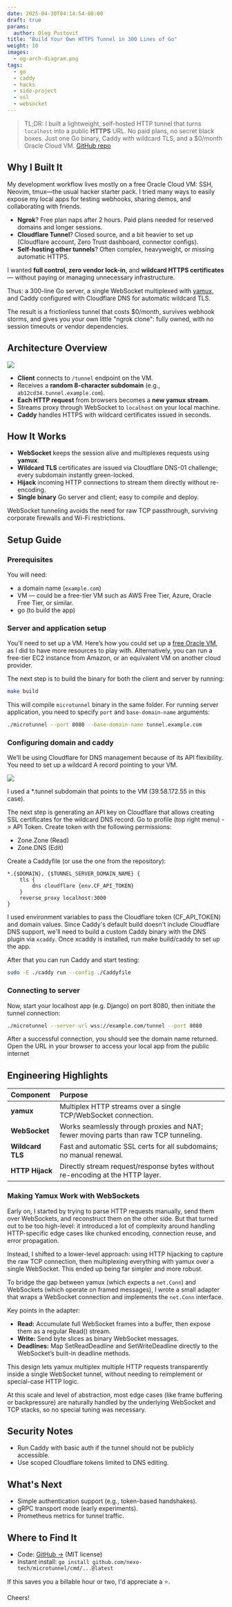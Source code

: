 ```yaml
---
date: 2025-04-30T04:14:54-08:00
draft: true
params:
  author: Oleg Pustovit
title: "Build Your Own HTTPS Tunnel in 300 Lines of Go"
weight: 10
images:
  - og-arch-diagram.png
tags:
  - go
  - caddy
  - hacks
  - side-project
  - ssl
  - websocket
---
```


> TL;DR: I built a lightweight, self-hosted HTTP tunnel that turns `localhost` into a public **HTTPS** URL. No paid plans, no secret black boxes. Just one Go binary, Caddy with wildcard TLS, and a $0/month Oracle Cloud VM. [GitHub repo](https://github.com/nexo-tech/microtunnel)

## Why I Built It

My development workflow lives mostly on a free Oracle Cloud VM: SSH, Neovim, tmux—the usual hacker starter pack. I tried many ways to easily expose my local apps for testing webhooks, sharing demos, and collaborating with friends.

- **Ngrok**? Free plan naps after 2 hours. Paid plans needed for reserved domains and longer sessions.
- **Cloudflare Tunnel**? Closed source, and a bit heavier to set up (Cloudflare account, Zero Trust dashboard, connector configs).
- **Self-hosting other tunnels**? Often complex, heavyweight, or missing automatic HTTPS.

I wanted **full control**, **zero vendor lock-in**, and **wildcard HTTPS certificates** — without paying or managing unnecessary infrastructure.

Thus: a 300-line Go server, a single WebSocket multiplexed with [yamux](https://github.com/hashicorp/yamux), and Caddy configured with Cloudflare DNS for automatic wildcard TLS.

The result is a frictionless tunnel that costs $0/month, survives webhook storms, and gives you your own little "ngrok clone": fully owned, with no session timeouts or vendor dependencies.

## Architecture Overview

![](./arch-diagram.svg)

- **Client** connects to `/tunnel` endpoint on the VM.
- Receives a **random 8-character subdomain** (e.g., `ab12cd34.tunnel.example.com`).
- **Each HTTP request** from browsers becomes a **new yamux stream**.
- Streams proxy through WebSocket to `localhost` on your local machine.
- **Caddy** handles HTTPS with wildcard certificates issued in seconds.

## How It Works

- **WebSocket** keeps the session alive and multiplexes requests using **yamux**.
- **Wildcard TLS** certificates are issued via Cloudflare DNS-01 challenge; every subdomain instantly green-locked.
- **Hijack** incoming HTTP connections to stream them directly without re-encoding.
- **Single binary** Go server and client; easy to compile and deploy.

WebSocket tunneling avoids the need for raw TCP passthrough, surviving corporate firewalls and Wi-Fi restrictions.

## Setup Guide

### Prerequisites

You will need:

- a domain name (`example.com`)
- VM — could be a free-tier VM such as AWS Free Tier, Azure, Oracle Free Tier, or similar.
- go (to build the app)

### Server and application setup

You’ll need to set up a VM. Here’s how you could set up a [free Oracle VM](https://nexo.sh/posts/setup-oracle-vm/), as I did to have more resources to play with. Alternatively, you can run a free-tier EC2 instance from Amazon, or an equivalent VM on another cloud provider.

The next step is to build the binary for both the client and server by running:

```sh
make build
```

This will compile `microtunnel` binary in the same folder. For running server application, you need to specify `port` and `base-domain-name` arguments:

```sh
./microtunnel --port 8080 --base-domain-name tunnel.example.com
```

### Configuring domain and caddy

We’ll be using Cloudflare for DNS management because of its API flexibility. You need to set up a wildcard A record pointing to your VM.

![](./export2.svg)

I used a \*.tunnel subdomain that points to the VM (39.58.172.55 in this case).

The next step is generating an API key on Cloudflare that allows creating SSL certificates for the wildcard DNS record. Go to profile (top right menu) -> API Token. Create token with the following permissions:

- Zone.Zone (Read)
- Zone.DNS (Edit)

Create a Caddyfile (or use the one from the repository):

```Caddyfile
*.{$DOMAIN}, {$TUNNEL_SERVER_DOMAIN_NAME} {
	tls {
		dns cloudflare {env.CF_API_TOKEN}
	}
	reverse_proxy localhost:3000
}
```

I used environment variables to pass the Cloudflare token (CF_API_TOKEN) and domain values. Since Caddy's default build doesn't include Cloudflare DNS support, we'll need to build a custom Caddy binary with the DNS plugin via `xcaddy`. Once xcaddy is installed, run make build/caddy to set up the app.

After that you can run Caddy and start testing:

```sh
sudo -E ./caddy run --config ./Caddyfile
```

### Connecting to server

Now, start your localhost app (e.g. Django) on port 8080, then initiate the tunnel connection:

```sh
./microtunnel --server-url wss://example.com/tunnel --port 8080
```

After a successful connection, you should see the domain name returned. Open the URL in your browser to access your local app from the public internet

## Engineering Highlights

| Component        | Purpose                                                                              |
| :--------------- | :----------------------------------------------------------------------------------- |
| **yamux**        | Multiplex HTTP streams over a single TCP/WebSocket connection.                       |
| **WebSocket**    | Works seamlessly through proxies and NAT; fewer moving parts than raw TCP tunneling. |
| **Wildcard TLS** | Fast and automatic SSL certs for all subdomains; no manual renewal.                  |
| **HTTP Hijack**  | Directly stream request/response bytes without re-encoding at the HTTP layer.        |

### Making Yamux Work with WebSockets

Early on, I started by trying to parse HTTP requests manually, send them over WebSockets, and reconstruct them on the other side. But that turned out to be too high-level: it introduced a lot of complexity around handling HTTP-specific edge cases like chunked encoding, connection reuse, and error propagation.

Instead, I shifted to a lower-level approach: using HTTP hijacking to capture the raw TCP connection, then multiplexing everything with yamux over a single WebSocket. This ended up being far simpler and more robust.

To bridge the gap between yamux (which expects a `net.Conn`) and WebSockets (which operate on framed messages), I wrote a small adapter that wraps a WebSocket connection and implements the `net.Conn` interface.

Key points in the adapter:

- **Read:** Accumulate full WebSocket frames into a buffer, then expose them as a regular Read() stream.
- **Write:** Send byte slices as binary WebSocket messages.
- **Deadlines:** Map SetReadDeadline and SetWriteDeadline directly to the WebSocket’s built-in deadline methods.

This design lets yamux multiplex multiple HTTP requests transparently inside a single WebSocket tunnel, without needing to reimplement or special-case HTTP logic.

At this scale and level of abstraction, most edge cases (like frame buffering or backpressure) are naturally handled by the underlying WebSocket and TCP stacks, so no special tuning was necessary.

## Security Notes

- Run Caddy with basic auth if the tunnel should not be publicly accessible.
- Use scoped Cloudflare tokens limited to DNS editing.

## What's Next

- Simple authentication support (e.g., token-based handshakes).
- gRPC transport mode (early experiments).
- Prometheus metrics for tunnel traffic.

## Where to Find It

- Code: [GitHub →](https://github.com/nexo-tech/microtunnel) (MIT license)
- Instant install: `go install github.com/nexo-tech/microtunnel/cmd/...@latest`

If this saves you a billable hour or two, I'd appreciate a ⭐.

Cheers!
